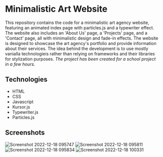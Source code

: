# Minimalistic Art Website
This repository contains the code for a minimalistic art agency website, featuring an animated index page with particles.js and a typewriter effect. The website also includes an 'About Us' page, a 'Projects' page, and a 'Contact' page, all with minimalistic design and fade-in effects. The website is designed to showcase the art agency's portfolio and provide information about their services.
The idea behind the development is to use mostly vanialla technologieis rather than relying on frameworks and their libraries for stylization purposes.
*The project has been created for a school project in a few hours.*
## Technologies
- HTML
- CSS
- Javascript 
- Kursor.js
- Typewriter.js
- Particles.js

## Screenshots

![Screenshot 2022-12-18 095747](https://user-images.githubusercontent.com/43994025/208287734-724a5cba-d36c-43fb-bf7e-ee766410fa5f.png)
![Screenshot 2022-12-18 095811](https://user-images.githubusercontent.com/43994025/208287735-ddf08c0f-575e-4570-ba44-550143bd769b.png)
![Screenshot 2022-12-18 095834](https://user-images.githubusercontent.com/43994025/208287736-8fbb05fa-5b85-4f0a-81d4-443f7631973d.png)
![Screenshot 2022-12-18 100331](https://user-images.githubusercontent.com/43994025/208287737-0e75e482-2e0b-4dd1-ac0b-d26de584be3f.png)
